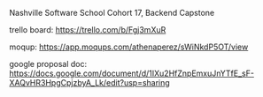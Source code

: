 Nashville Software School
Cohort 17, Backend Capstone

trello board:
https://trello.com/b/Fgj3mXuR

moqup:
https://app.moqups.com/athenaperez/sWiNkdP5OT/view

google proposal doc:
https://docs.google.com/document/d/1IXu2HfZnpEmxuJnYTfE_sF-XAQvHR3HpgCpjzbyA_Lk/edit?usp=sharing
